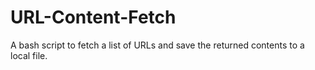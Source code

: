 URL-Content-Fetch
=================

A bash script to fetch a list of URLs and save the returned contents to a local file.

